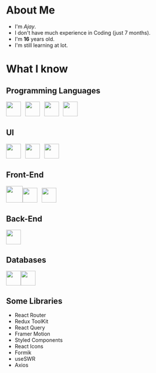 # About Me
+ I'm _Ajay_. 
+ I don't have much experience in Coding (just 7 months).
+ I'm **16** years old.
+ I'm still learning at lot.

# What I know
## Programming Languages
<img src="https://www.python.org/static/apple-touch-icon-144x144-precomposed.png" height="40" /> &nbsp; <img height="40" src="https://upload.wikimedia.org/wikipedia/commons/thumb/9/99/Unofficial_JavaScript_logo_2.svg/512px-Unofficial_JavaScript_logo_2.svg.png" />
 &nbsp; <img height="40" src="https://upload.wikimedia.org/wikipedia/commons/thumb/4/4c/Typescript_logo_2020.svg/512px-Typescript_logo_2020.svg.png"/> &nbsp; <img height="40" src="https://upload.wikimedia.org/wikipedia/commons/9/98/Solidity_logo.svg" />
## UI
<img height="40" src="https://tailwindcss.com/_next/static/media/tailwindcss-mark.79614a5f61617ba49a0891494521226b.svg" /> &nbsp; <img height="40" src="https://img.icons8.com/color/50/000000/bootstrap.png"/> &nbsp; <img height="40" src="https://reactstrap.github.io/logo.svg" />
## Front-End
<img height="45" src="https://upload.wikimedia.org/wikipedia/commons/a/a7/React-icon.svg"/><img height="40" src="https://seeklogo.com/images/N/next-js-logo-8FCFF51DD2-seeklogo.com.png" /> &nbsp; <img height="40" src="https://seeklogo.com/images/G/gatsby-logo-1A245AD37F-seeklogo.com.png"/>
## Back-End
<img height="40" src="https://expressjs.com/images/favicon.png" />

## Databases
<img height="40" src="https://seeklogo.com/images/F/firebase-logo-402F407EE0-seeklogo.com.png" /><img height="40" src="https://seeklogo.com/images/M/mongodb-logo-4A71340576-seeklogo.com.png"/>

## Some Libraries
+ React Router
+ Redux ToolKit
+ React Query
+ Framer Motion
+ Styled Components
+ React Icons
+ Formik
+ useSWR
+ Axios
